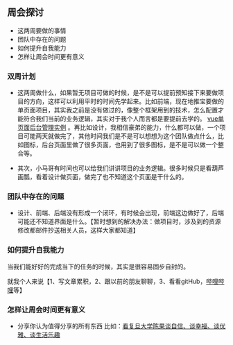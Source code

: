 ## 周会探讨

- 这两周要做的事情
- 团队中存在的问题
- 如何提升自我能力
- 怎样让周会时间更有意义

### 双周计划

- 这两周做什么，如果暂无项目可做的时候，是不是可以提前预知接下来要做项目的方向，这样可以利用平时的时间先学起来。比如前端，现在地推宝要做的单页面项目，其实我之前是没有做过的，像整个框架用到的技术，怎么配置才能符合我们当前的业务逻辑，其实对于我个人而言都是要提前去学的。
[vue单页面后台管理实例](https://panjiachen.gitee.io/vue-element-admin-site/zh/guide/#功能)
。再比如设计，我相信豪弟的能力，什么都可以做，一个项目可能两天就做完了，其他时间我们是不是可以想想为这个团队做点什么，比如图标，后台页面里做了很多页面，也用到了很多图标，是不是可以做一个整合等。

- 其次，小马哥有时间也可以给我们讲讲项目的业务逻辑。很多时候只是看葫芦画瓢，看着设计做页面，做完了也不知道这个页面是干什么的。


### 团队中存在的问题

- 设计、前端、后端没有形成一个闭环，有时候会出现，前端这边做好了，后端可能还不知道界面是什么。【暂时想到的解决办法：做项目时，涉及到的资源修改都邮件抄送相关人员，这样大家都知道】


### 如何提升自我能力

当我们能好好的完成当下的任务的时候，其实是很容易固步自封的。

就我个人来说【1、写文章累积，2、跟以前的朋友聊聊，3、看看gitHub，[哔哩哔哩](https://space.bilibili.com/433498120/favlist?fid=469838220&ftype=create)等】


### 怎样让周会时间更有意义 

- 分享你认为值得分享的所有东西
比如：[看复旦大学陈果谈自信、谈幸福、谈优雅、谈生活乐趣](https://space.bilibili.com/433498120/favlist?fid=495165020&ftype=create)

